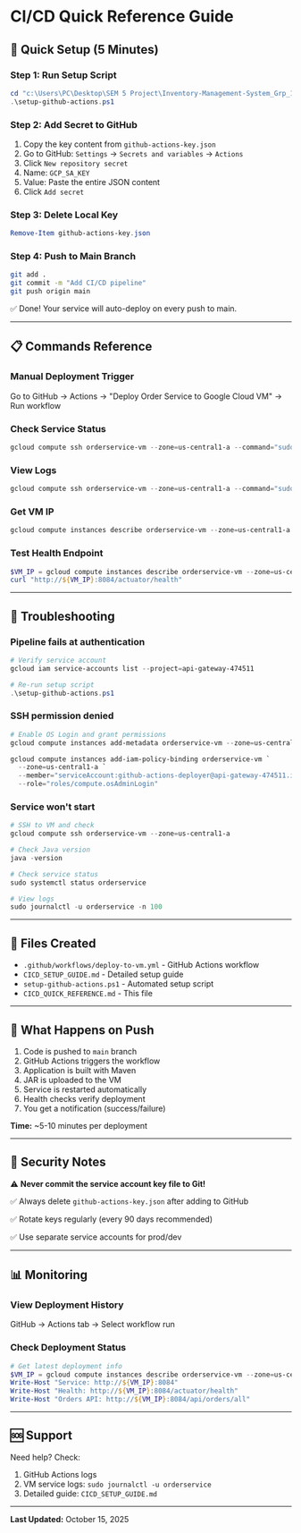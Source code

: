 # CI/CD Quick Reference Guide

## 🚀 Quick Setup (5 Minutes)

### Step 1: Run Setup Script
```powershell
cd "c:\Users\PC\Desktop\SEM 5 Project\Inventory-Management-System_Grp_16\backend\Orderservice"
.\setup-github-actions.ps1
```

### Step 2: Add Secret to GitHub
1. Copy the key content from `github-actions-key.json`
2. Go to GitHub: `Settings` → `Secrets and variables` → `Actions`
3. Click `New repository secret`
4. Name: `GCP_SA_KEY`
5. Value: Paste the entire JSON content
6. Click `Add secret`

### Step 3: Delete Local Key
```powershell
Remove-Item github-actions-key.json
```

### Step 4: Push to Main Branch
```bash
git add .
git commit -m "Add CI/CD pipeline"
git push origin main
```

✅ Done! Your service will auto-deploy on every push to main.

---

## 📋 Commands Reference

### Manual Deployment Trigger
Go to GitHub → Actions → "Deploy Order Service to Google Cloud VM" → Run workflow

### Check Service Status
```powershell
gcloud compute ssh orderservice-vm --zone=us-central1-a --command="sudo systemctl status orderservice"
```

### View Logs
```powershell
gcloud compute ssh orderservice-vm --zone=us-central1-a --command="sudo journalctl -u orderservice -f"
```

### Get VM IP
```powershell
gcloud compute instances describe orderservice-vm --zone=us-central1-a --format='get(networkInterfaces[0].accessConfigs[0].natIP)'
```

### Test Health Endpoint
```powershell
$VM_IP = gcloud compute instances describe orderservice-vm --zone=us-central1-a --format='get(networkInterfaces[0].accessConfigs[0].natIP)'
curl "http://${VM_IP}:8084/actuator/health"
```

---

## 🔧 Troubleshooting

### Pipeline fails at authentication
```powershell
# Verify service account
gcloud iam service-accounts list --project=api-gateway-474511

# Re-run setup script
.\setup-github-actions.ps1
```

### SSH permission denied
```powershell
# Enable OS Login and grant permissions
gcloud compute instances add-metadata orderservice-vm --zone=us-central1-a --metadata=enable-oslogin=TRUE

gcloud compute instances add-iam-policy-binding orderservice-vm `
  --zone=us-central1-a `
  --member="serviceAccount:github-actions-deployer@api-gateway-474511.iam.gserviceaccount.com" `
  --role="roles/compute.osAdminLogin"
```

### Service won't start
```powershell
# SSH to VM and check
gcloud compute ssh orderservice-vm --zone=us-central1-a

# Check Java version
java -version

# Check service status
sudo systemctl status orderservice

# View logs
sudo journalctl -u orderservice -n 100
```

---

## 📁 Files Created

- `.github/workflows/deploy-to-vm.yml` - GitHub Actions workflow
- `CICD_SETUP_GUIDE.md` - Detailed setup guide
- `setup-github-actions.ps1` - Automated setup script
- `CICD_QUICK_REFERENCE.md` - This file

---

## 🎯 What Happens on Push

1. Code is pushed to `main` branch
2. GitHub Actions triggers the workflow
3. Application is built with Maven
4. JAR is uploaded to the VM
5. Service is restarted automatically
6. Health checks verify deployment
7. You get a notification (success/failure)

**Time:** ~5-10 minutes per deployment

---

## 🔐 Security Notes

⚠️ **Never commit the service account key file to Git!**

✅ Always delete `github-actions-key.json` after adding to GitHub

✅ Rotate keys regularly (every 90 days recommended)

✅ Use separate service accounts for prod/dev

---

## 📊 Monitoring

### View Deployment History
GitHub → Actions tab → Select workflow run

### Check Deployment Status
```powershell
# Get latest deployment info
$VM_IP = gcloud compute instances describe orderservice-vm --zone=us-central1-a --format='get(networkInterfaces[0].accessConfigs[0].natIP)'
Write-Host "Service: http://${VM_IP}:8084"
Write-Host "Health: http://${VM_IP}:8084/actuator/health"
Write-Host "Orders API: http://${VM_IP}:8084/api/orders/all"
```

---

## 🆘 Support

Need help? Check:
1. GitHub Actions logs
2. VM service logs: `sudo journalctl -u orderservice`
3. Detailed guide: `CICD_SETUP_GUIDE.md`

---

**Last Updated:** October 15, 2025
